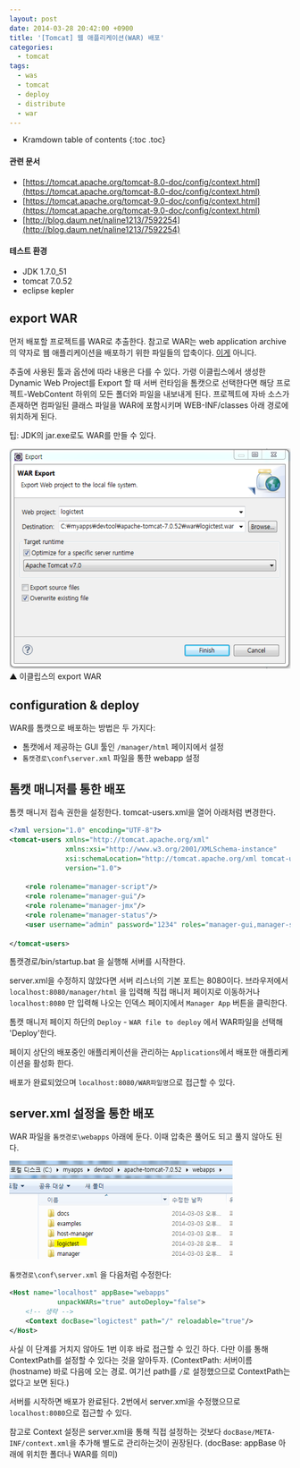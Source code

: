 ```yaml
---
layout: post
date: 2014-03-28 20:42:00 +0900
title: '[Tomcat] 웹 애플리케이션(WAR) 배포'
categories:
  - tomcat
tags:
  - was
  - tomcat
  - deploy
  - distribute
  - war
---
```


* Kramdown table of contents
{:toc .toc}

#### 관련 문서

- [https://tomcat.apache.org/tomcat-8.0-doc/config/context.html](https://tomcat.apache.org/tomcat-8.0-doc/config/context.html)
- [https://tomcat.apache.org/tomcat-9.0-doc/config/context.html](https://tomcat.apache.org/tomcat-9.0-doc/config/context.html)
- [http://blog.daum.net/naline1213/7592254](http://blog.daum.net/naline1213/7592254)

#### 테스트 환경

- JDK 1.7.0_51
- tomcat 7.0.52
- eclipse kepler


## export WAR

먼저 배포할 프로젝트를 WAR로 추출한다. 참고로 WAR는 web application archive의 약자로 웹 애플리케이션을 배포하기 위한 파일들의 압축이다. [이게](https://namu.wiki/w/WAAAGH!!) 아니다.

추출에 사용된 툴과 옵션에 따라 내용은 다를 수 있다. 가령 이클립스에서 생성한 Dynamic Web Project를 Export 할 때 서버 런타임을 톰캣으로 선택한다면 해당 프로젝트-WebContent 하위의 모든 폴더와 파일을 내보내게 된다. 프로젝트에 자바 소스가 존재하면 컴파일된 클래스 파일을 WAR에 포함시키며 WEB-INF/classes 아래 경로에 위치하게 된다.

팁: JDK의 jar.exe로도 WAR를 만들 수 있다.

![▲ 이클립스의 export WAR](/images/eclipse-webapp-extract-to-war.png)
▲ 이클립스의 export WAR


## configuration & deploy

WAR를 톰캣으로 배포하는 방법은 두 가지다:

- 톰캣에서 제공하는 GUI 툴인 `/manager/html` 페이지에서 설정
- `톰캣경로\conf\server.xml` 파일을 통한 webapp 설정


## 톰캣 매니저를 통한 배포

톰캣 매니저 접속 권한을 설정한다. tomcat-users.xml을 열어 아래처럼 변경한다.

```xml
<?xml version="1.0" encoding="UTF-8"?>
<tomcat-users xmlns="http://tomcat.apache.org/xml"
              xmlns:xsi="http://www.w3.org/2001/XMLSchema-instance"
              xsi:schemaLocation="http://tomcat.apache.org/xml tomcat-users.xsd"
              version="1.0">

    <role rolename="manager-script"/>
    <role rolename="manager-gui"/>
    <role rolename="manager-jmx"/>
    <role rolename="manager-status"/>
    <user username="admin" password="1234" roles="manager-gui,manager-script,manager-status,manager-jmx"/>

</tomcat-users>
```

톰캣경로/bin/startup.bat 을 실행해 서버를 시작한다.

server.xml을 수정하지 않았다면 서버 리스너의 기본 포트는 8080이다. 브라우저에서 `localhost:8080/manager/html` 을 입력해 직접 매니저 페이지로 이동하거나 `localhost:8080` 만 입력해 나오는 인덱스 페이지에서 `Manager App` 버튼을 클릭한다.

톰캣 매니저 페이지 하단의 `Deploy` - `WAR file to deploy` 에서 WAR파일을 선택해 'Deploy'한다.

페이지 상단의 배포중인 애플리케이션을 관리하는 `Applications`에서 배포한 애플리케이션을 활성화 한다.

배포가 완료되었으며 `localhost:8080/WAR파일명`으로 접근할 수 있다.


## server.xml 설정을 통한 배포

WAR 파일을 `톰캣경로\webapps` 아래에 둔다. 이때 압축은 풀어도 되고 풀지 않아도 된다.

![](/images/webapp-extract-to-war-via-server-xml.png)

`톰캣경로\conf\server.xml` 을 다음처럼 수정한다:

```xml
<Host name="localhost" appBase="webapps"
            unpackWARs="true" autoDeploy="false">
    <!-- 생략 -->
    <Context docBase="logictest" path="/" reloadable="true"/>
</Host>
```

사실 이 단계를 거치지 않아도 1번 이후 바로 접근할 수 있긴 하다. 다만 이를 통해 ContextPath를 설정할 수 있다는 것을 알아두자. (ContextPath: 서버이름(hostname) 바로 다음에 오는 경로. 여기선 path를 `/`로 설정했으므로 ContextPath는 없다고 보면 된다.)

서버를 시작하면 배포가 완료된다. 2번에서 server.xml을 수정했으므로 `localhost:8080`으로 접근할 수 있다.

참고로 Context 설정은 server.xml을 통해 직접 설정하는 것보다 `docBase/META-INF/context.xml`을 추가해 별도로 관리하는것이 권장된다. (docBase: appBase 아래에 위치한 폴더나 WAR를 의미)
